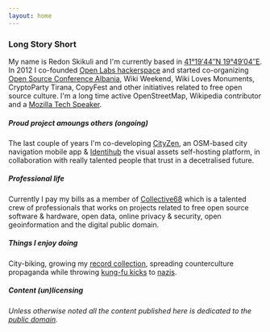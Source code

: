 ```yaml
---
layout: home
---
```

### Long Story Short
My name is Redon Skikuli and I'm currently based in [41°19′44″N 19°49′04″E](https://osm.org/go/xexSP~s?m=).
In 2012 I co-founded [Open Labs hackerspace](https://openlabs.cc) and started co-organizing [Open Source Conference Albania](https://oscal.openlabs.cc), Wiki Weekend, Wiki Loves Monuments, CryptoParty Tirana, CopyFest and other initiatives related to free open source culture. I'm a long time active OpenStreetMap, Wikipedia contributor and a [Mozilla Tech Speaker](https://wiki.mozilla.org/TechSpeakers).

##### Proud project amoungs others (ongoing)
The last couple of years I'm co-developing [CityZen](http://cityzenapp.co/), an OSM-based city navigation mobile app & [Identihub](https://identihub.co/) the visual assets self-hosting platform, in collaboration with really talented people that trust in a decetralised future.

##### Professional life
Currently I pay my bills as a member of [Collective68](http://collective68.tech/) which is a talented crew of professionals that works on projects related to free open source software & hardware, open data, online privacy & security, open geoinformation and the digital public domain.  

##### Things I enjoy doing
City-biking, growing my [record collection](https://www.youtube.com/watch?v=z3_swo25ctM), spreading counterculture propaganda while throwing [kung-fu kicks](https://youtu.be/wo2aUfwPQvs?t=41s) to [nazis](https://www.youtube.com/watch?v=SFM-9liNmrM).


##### _Content (un)licensing_
_Unless otherwise noted all the content published here is dedicated to the [public domain](https://creativecommons.org/choose/zero/)._
